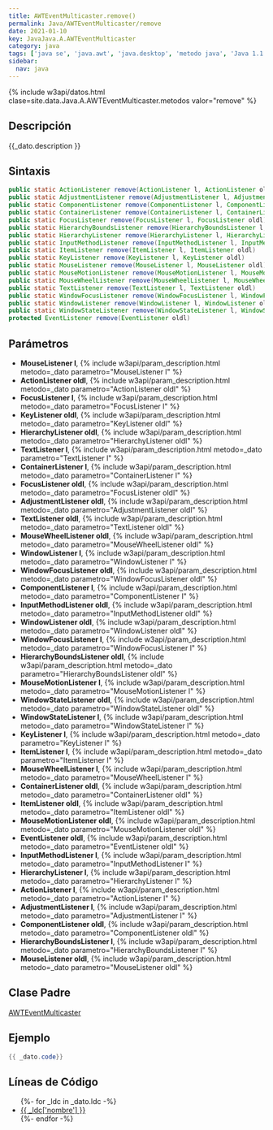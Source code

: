 ```yaml
---
title: AWTEventMulticaster.remove()
permalink: Java/AWTEventMulticaster/remove
date: 2021-01-10
key: JavaJava.A.AWTEventMulticaster
category: java
tags: ['java se', 'java.awt', 'java.desktop', 'metodo java', 'Java 1.1']
sidebar: 
  nav: java
---
```


{% include w3api/datos.html clase=site.data.Java.A.AWTEventMulticaster.metodos valor="remove" %}

## Descripción
{{_dato.description }}

## Sintaxis
~~~java
public static ActionListener remove(ActionListener l, ActionListener oldl)
public static AdjustmentListener remove(AdjustmentListener l, AdjustmentListener oldl)
public static ComponentListener remove(ComponentListener l, ComponentListener oldl)
public static ContainerListener remove(ContainerListener l, ContainerListener oldl)
public static FocusListener remove(FocusListener l, FocusListener oldl)
public static HierarchyBoundsListener remove(HierarchyBoundsListener l, HierarchyBoundsListener oldl)
public static HierarchyListener remove(HierarchyListener l, HierarchyListener oldl)
public static InputMethodListener remove(InputMethodListener l, InputMethodListener oldl)
public static ItemListener remove(ItemListener l, ItemListener oldl)
public static KeyListener remove(KeyListener l, KeyListener oldl)
public static MouseListener remove(MouseListener l, MouseListener oldl)
public static MouseMotionListener remove(MouseMotionListener l, MouseMotionListener oldl)
public static MouseWheelListener remove(MouseWheelListener l, MouseWheelListener oldl)
public static TextListener remove(TextListener l, TextListener oldl)
public static WindowFocusListener remove(WindowFocusListener l, WindowFocusListener oldl)
public static WindowListener remove(WindowListener l, WindowListener oldl)
public static WindowStateListener remove(WindowStateListener l, WindowStateListener oldl)
protected EventListener remove(EventListener oldl)
~~~

## Parámetros
* **MouseListener l**,  {% include w3api/param_description.html metodo=_dato parametro="MouseListener l" %}
* **ActionListener oldl**,  {% include w3api/param_description.html metodo=_dato parametro="ActionListener oldl" %}
* **FocusListener l**,  {% include w3api/param_description.html metodo=_dato parametro="FocusListener l" %}
* **KeyListener oldl**,  {% include w3api/param_description.html metodo=_dato parametro="KeyListener oldl" %}
* **HierarchyListener oldl**,  {% include w3api/param_description.html metodo=_dato parametro="HierarchyListener oldl" %}
* **TextListener l**,  {% include w3api/param_description.html metodo=_dato parametro="TextListener l" %}
* **ContainerListener l**,  {% include w3api/param_description.html metodo=_dato parametro="ContainerListener l" %}
* **FocusListener oldl**,  {% include w3api/param_description.html metodo=_dato parametro="FocusListener oldl" %}
* **AdjustmentListener oldl**,  {% include w3api/param_description.html metodo=_dato parametro="AdjustmentListener oldl" %}
* **TextListener oldl**,  {% include w3api/param_description.html metodo=_dato parametro="TextListener oldl" %}
* **MouseWheelListener oldl**,  {% include w3api/param_description.html metodo=_dato parametro="MouseWheelListener oldl" %}
* **WindowListener l**,  {% include w3api/param_description.html metodo=_dato parametro="WindowListener l" %}
* **WindowFocusListener oldl**,  {% include w3api/param_description.html metodo=_dato parametro="WindowFocusListener oldl" %}
* **ComponentListener l**,  {% include w3api/param_description.html metodo=_dato parametro="ComponentListener l" %}
* **InputMethodListener oldl**,  {% include w3api/param_description.html metodo=_dato parametro="InputMethodListener oldl" %}
* **WindowListener oldl**,  {% include w3api/param_description.html metodo=_dato parametro="WindowListener oldl" %}
* **WindowFocusListener l**,  {% include w3api/param_description.html metodo=_dato parametro="WindowFocusListener l" %}
* **HierarchyBoundsListener oldl**,  {% include w3api/param_description.html metodo=_dato parametro="HierarchyBoundsListener oldl" %}
* **MouseMotionListener l**,  {% include w3api/param_description.html metodo=_dato parametro="MouseMotionListener l" %}
* **WindowStateListener oldl**,  {% include w3api/param_description.html metodo=_dato parametro="WindowStateListener oldl" %}
* **WindowStateListener l**,  {% include w3api/param_description.html metodo=_dato parametro="WindowStateListener l" %}
* **KeyListener l**,  {% include w3api/param_description.html metodo=_dato parametro="KeyListener l" %}
* **ItemListener l**,  {% include w3api/param_description.html metodo=_dato parametro="ItemListener l" %}
* **MouseWheelListener l**,  {% include w3api/param_description.html metodo=_dato parametro="MouseWheelListener l" %}
* **ContainerListener oldl**,  {% include w3api/param_description.html metodo=_dato parametro="ContainerListener oldl" %}
* **ItemListener oldl**,  {% include w3api/param_description.html metodo=_dato parametro="ItemListener oldl" %}
* **MouseMotionListener oldl**,  {% include w3api/param_description.html metodo=_dato parametro="MouseMotionListener oldl" %}
* **EventListener oldl**,  {% include w3api/param_description.html metodo=_dato parametro="EventListener oldl" %}
* **InputMethodListener l**,  {% include w3api/param_description.html metodo=_dato parametro="InputMethodListener l" %}
* **HierarchyListener l**,  {% include w3api/param_description.html metodo=_dato parametro="HierarchyListener l" %}
* **ActionListener l**,  {% include w3api/param_description.html metodo=_dato parametro="ActionListener l" %}
* **AdjustmentListener l**,  {% include w3api/param_description.html metodo=_dato parametro="AdjustmentListener l" %}
* **ComponentListener oldl**,  {% include w3api/param_description.html metodo=_dato parametro="ComponentListener oldl" %}
* **HierarchyBoundsListener l**,  {% include w3api/param_description.html metodo=_dato parametro="HierarchyBoundsListener l" %}
* **MouseListener oldl**,  {% include w3api/param_description.html metodo=_dato parametro="MouseListener oldl" %}

## Clase Padre
[AWTEventMulticaster](/Java/AWTEventMulticaster/)

## Ejemplo
~~~java
{{ _dato.code}}
~~~

## Líneas de Código
<ul>
{%- for _ldc in _dato.ldc -%}
   <li>
       <a href="{{_ldc['url'] }}">{{ _ldc['nombre'] }}</a>
   </li>
{%- endfor -%}
</ul>
